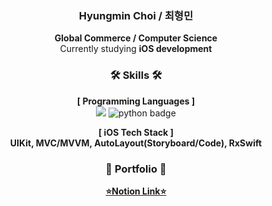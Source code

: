 <div align="center">
  
###  Hyungmin Choi / 최형민
**Global Commerce / Computer Science**<br> Currently studying **iOS development**<br>

### 🛠️ Skills 🛠️
**[ Programming Languages ]**<br>
<img src="https://img.shields.io/badge/swift-F05138?style=for-the-badge&logo=swift&logoColor=white"> 
![python badge](https://img.shields.io/badge/-PYTHON-%23F7DF1E?style=for-the-badge&logo=Python&logoColor=white&color=3776AB)

**[ iOS Tech Stack ]**<br>
**UIKit, MVC/MVVM, AutoLayout(Storyboard/Code), RxSwift**

### 📖 Portfolio 📖
[**⭐️Notion Link⭐️**](https://organized-elderberry-847.notion.site/Hyungmin-Choi-9f148718e3264f65a03a377eb6d9bcaa)

</div>
